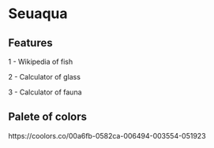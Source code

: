 <h1>Seuaqua</h1>

<h2>Features</h2>
<p>
1 - Wikipedia of fish
</p>
<p>
2 - Calculator of glass
  </p>
<p>
3 - Calculator of fauna
  </p>


<h2>Palete of colors</h2>
https://coolors.co/00a6fb-0582ca-006494-003554-051923
